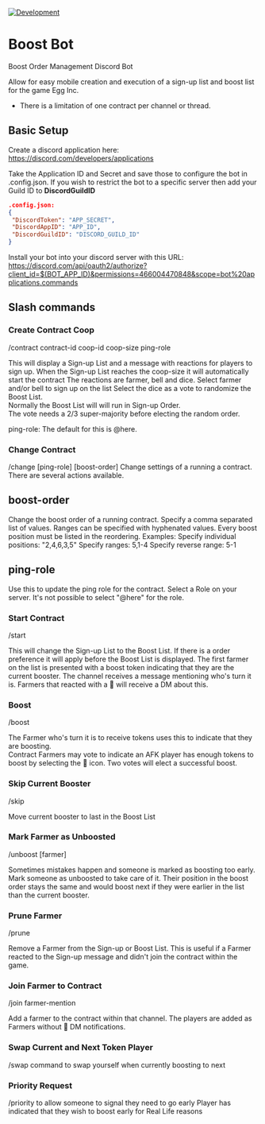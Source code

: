 [![Development](https://github.com/mkmccarty/TokenTimeBoostBot/actions/workflows/development.yml/badge.svg)](https://github.com/mkmccarty/TokenTimeBoostBot/actions/workflows/development.yml)

# Boost Bot

Boost Order Management Discord Bot

Allow for easy mobile creation and execution of a sign-up list and boost list for the game Egg Inc.
* There is a limitation of one contract per channel or thread.

## Basic Setup

Create a discord application here: <https://discord.com/developers/applications>

Take the Application ID and Secret and save those to configure the bot in .config.json.
If you wish to restrict the bot to a specific server then add your Guild ID to **DiscordGuildID**

```json
.config.json:
{
 "DiscordToken": "APP_SECRET",
 "DiscordAppID": "APP_ID",
 "DiscordGuildID": "DISCORD_GUILD_ID"
}
```

Install your bot into your discord server with this URL:
<https://discord.com/api/oauth2/authorize?client_id=$(BOT_APP_ID)&permissions=466004470848&scope=bot%20applications.commands>

## Slash commands

### Create Contract Coop

/contract contract-id coop-id coop-size ping-role

This will display a Sign-up List and a message with reactions for
players to sign up.
When the Sign-up List reaches the coop-size it will automatically
start the contract
The reactions are farmer, bell and dice.
Select farmer and/or bell to sign up on the list
Select the dice as a vote to randomize the Boost List.  
Normally the Boost List will will run in Sign-up Order.  
The vote needs a 2/3 super-majority before electing the random order.

ping-role: The default for this is @here.

### Change Contract

/change [ping-role] [boost-order]
Change settings of a running a contract. There are several actions available.

## boost-order

Change the boost order of a running contract.
Specify a comma separated list of values. Ranges can be specified with hyphenated values.
Every boost position must be listed in the reordering.
Examples:
  Specify individual positions: "2,4,6,3,5"
  Specify ranges: 5,1-4
  Specify reverse range: 5-1

## ping-role

Use this to update the ping role for the contract. Select a Role on your server. It's not possible
to select "@here" for the role.

### Start Contract

/start

This will change the Sign-up List to the Boost List. If there is a
order preference it will apply before the Boost List is displayed.
The first farmer on the list is presented with a boost token indicating
that they are the current booster.
The channel receives a message mentioning who's turn it is.
Farmers that reacted with a 🔔 will receive a DM about this.

### Boost

/boost

The Farmer who's turn it is to receive tokens uses this to indicate that they
are boosting.  
Contract Farmers may vote to indicate an AFK player has enough tokens to boost by
selecting the 🚀 icon.  Two votes will elect a successful boost.

### Skip Current Booster

/skip

Move current booster to last in the Boost List

### Mark Farmer as Unboosted

/unboost [farmer]

Sometimes mistakes happen and someone is marked as boosting too early. 
Mark someone as unboosted to take care of it. Their position in the boost order stays the same and would boost next if they were earlier in the list than the current booster.

### Prune Farmer

/prune

Remove a Farmer from the Sign-up or Boost List.
This is useful if a Farmer reacted to the Sign-up message and didn't join
the contract within the game.

### Join Farmer to Contract

/join farmer-mention

Add a farmer to the contract within that channel. The players are added
as Farmers without 🔔 DM notifications.

### Swap Current and Next Token Player

/swap
command to swap yourself when currently boosting to next

### Priority Request

/priority to allow someone to signal they need to go early
Player has indicated that they wish to boost early for
Real Life reasons
